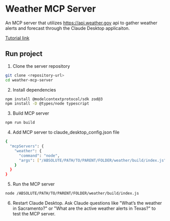 # Weather MCP Server

An MCP server that utilizes https://api.weather.gov api to gather weather alerts and forecast through the Claude Desktop applicaiton.

[Tutorial link](https://modelcontextprotocol.io/quickstart/server#node)

## Run project

1. Clone the server repository

```bash
git clone <repository-url>
cd weather-mcp-server
```

2. Install dependencies

```bash
npm install @modelcontextprotocol/sdk zod@3
npm install -D @types/node typescript
```

3. Build MCP server

```bash
npm run build
```

4. Add MCP server to claude_desktop_config.json file

```bash
{
  "mcpServers": {
    "weather": {
      "command": "node",
      "args": ["/ABSOLUTE/PATH/TO/PARENT/FOLDER/weather/build/index.js"]
    }
  }
}
```

5. Run the MCP server

```bash
node /ABSOLUTE/PATH/TO/PARENT/FOLDER/weather/build/index.js
```

6. Restart Claude Desktop. Ask Claude questions like "What’s the weather in Sacramento?" or "What are the active weather alerts in Texas?" to test the MCP server.
